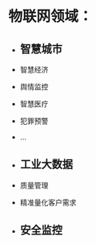 # 物联网领域：

* ## 智慧城市
* 智慧经济

* 舆情监控

* 智慧医疗

* 犯罪预警

* ...

* ## 工业大数据
* 质量管理

* 精准量化客户需求

* ## 安全监控

## 



